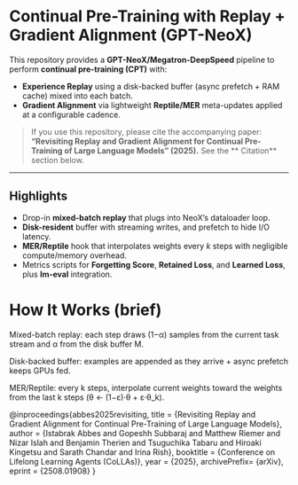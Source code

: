 # Continual Pre-Training with Replay + Gradient Alignment (GPT-NeoX)

This repository provides a **GPT-NeoX/Megatron-DeepSpeed** pipeline to perform **continual pre-training (CPT)** with:
- **Experience Replay** using a disk-backed buffer (async prefetch + RAM cache) mixed into each batch.
- **Gradient Alignment** via lightweight **Reptile/MER** meta-updates applied at a configurable cadence.

> If you use this repository, please cite the accompanying paper:
> **“Revisiting Replay and Gradient Alignment for Continual Pre-Training of Large Language Models” (2025).**
> See the ** Citation** section below.

---

## Highlights

- Drop-in **mixed-batch replay** that plugs into NeoX’s dataloader loop.
- **Disk-resident** buffer with streaming writes, and prefetch to hide I/O latency.
- **MER/Reptile** hook that interpolates weights every *k* steps with negligible compute/memory overhead.
- Metrics scripts for **Forgetting Score**, **Retained Loss**, and **Learned Loss**, plus **lm-eval** integration.

# How It Works (brief)
Mixed-batch replay: each step draws (1−α) samples from the current task stream and α from the disk buffer M.

Disk-backed buffer: examples are appended as they arrive + async prefetch keeps GPUs fed.

MER/Reptile: every k steps, interpolate current weights toward the weights from the last k steps (θ ← (1−ε)·θ + ε·θ_k).


@inproceedings{abbes2025revisiting,
  title        = {Revisiting Replay and Gradient Alignment for Continual Pre-Training of Large Language Models},
  author       = {Istabrak Abbes and Gopeshh Subbaraj and Matthew Riemer and Nizar Islah and Benjamin Therien and Tsuguchika Tabaru and Hiroaki Kingetsu and Sarath Chandar and Irina Rish},
  booktitle    = {Conference on Lifelong Learning Agents (CoLLAs)},
  year         = {2025},
  archivePrefix= {arXiv},
  eprint       = {2508.01908}
}